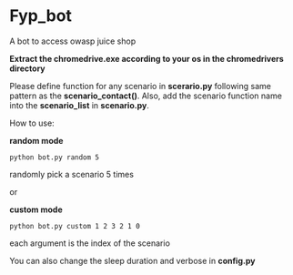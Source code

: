 # Fyp_bot
A bot to access owasp juice shop 

**Extract the chromedrive.exe according to your os in the chromedrivers directory**

Please define function for any scenario in **scerario.py** following same pattern as the **scenario_contact()**. Also, add the scenario function name into the **scenario_list** in **scenario.py**.

How to use: 

**random mode**

```python bot.py random 5```

randomly pick a scenario 5 times        
    
or

**custom mode**
    
```python bot.py custom 1 2 3 2 1 0```

each argument is the index of the scenario
       
       
You can also change the sleep duration and verbose in **config.py**

